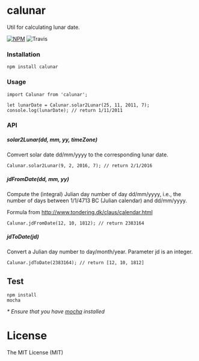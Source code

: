 # calunar
Util for calculating lunar date.

[![NPM](https://badge.fury.io/js/article-parser.svg)](https://badge.fury.io/js/article-parser) ![Travis](https://travis-ci.org/ndaidong/article-parser.svg?branch=master)

### Installation

```
npm install calunar
```

### Usage

```
import Calunar from 'calunar';

let lunarDate = Calunar.solar2Lunar(25, 11, 2011, 7);
console.log(lunarDate); // return 1/11/2011
```

### API

##### solar2Lunar(dd, mm, yy, timeZone)

Comvert solar date dd/mm/yyyy to the corresponding lunar date.

```
Calunar.solar2Lunar(9, 2, 2016, 7); // return 2/1/2016
```

##### jdFromDate(dd, mm, yy)

Compute the (integral) Julian day number of day dd/mm/yyyy, i.e., the number of days between 1/1/4713 BC (Julian calendar) and dd/mm/yyyy.

Formula from http://www.tondering.dk/claus/calendar.html

```
Calunar.jdFromDate(12, 10, 1812); // return 2383164
```

##### jdToDate(jd)

Convert a Julian day number to day/month/year. Parameter jd is an integer.

```
Calunar.jdToDate(2383164); // return [12, 10, 1812]
```


## Test

```
npm install
mocha
```

 _* Ensure that you have [mocha](https://mochajs.org/) installed_


# License

The MIT License (MIT)
